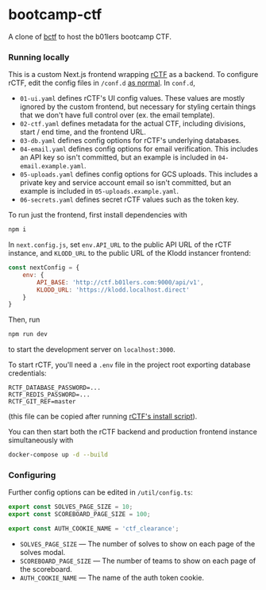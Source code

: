 # bootcamp-ctf

A clone of [bctf](https://github.com/ky28059/bctf) to host the b01lers bootcamp CTF.

### Running locally

This is a custom Next.js frontend wrapping [rCTF](https://rctf.redpwn.net/) as a backend. To configure rCTF, edit the
config files in `/conf.d` [as normal](https://rctf.redpwn.net/configuration/). In `conf.d`,

- `01-ui.yaml` defines rCTF's UI config values. These values are mostly ignored by the custom frontend, but necessary
for styling certain things that we don't have full control over (ex. the email template).
- `02-ctf.yaml` defines metadata for the actual CTF, including divisions, start / end time, and the frontend URL.
- `03-db.yaml` defines config options for rCTF's underlying databases.
- `04-email.yaml` defines config options for email verification. This includes an API key so isn't committed, but an
example is included in `04-email.example.yaml`.
- `05-uploads.yaml` defines config options for GCS uploads. This includes a private key and service account email so
isn't committed, but an example is included in `05-uploads.example.yaml`.
- `06-secrets.yaml` defines secret rCTF values such as the token key.

To run just the frontend, first install dependencies with
```bash
npm i
```
In `next.config.js`, set `env.API_URL` to the public API URL of the rCTF instance, and `KLODD_URL` to the public URL of
the Klodd instancer frontend:
```js
const nextConfig = {
    env: {
        API_BASE: 'http://ctf.b01lers.com:9000/api/v1',
        KLODD_URL: 'https://klodd.localhost.direct'
    }
}
```
Then, run
```bash
npm run dev
```
to start the development server on `localhost:3000`.

To start rCTF, you'll need a `.env` file in the project root exporting database credentials:
```env
RCTF_DATABASE_PASSWORD=...
RCTF_REDIS_PASSWORD=...
RCTF_GIT_REF=master
```
(this file can be copied after running [rCTF's install script](https://rctf.redpwn.net/installation/)).

You can then start both the rCTF backend and production frontend instance simultaneously with
```bash
docker-compose up -d --build
```

### Configuring
Further config options can be edited in `/util/config.ts`:
```ts
export const SOLVES_PAGE_SIZE = 10;
export const SCOREBOARD_PAGE_SIZE = 100;

export const AUTH_COOKIE_NAME = 'ctf_clearance';
```
- `SOLVES_PAGE_SIZE` — The number of solves to show on each page of the solves modal.
- `SCOREBOARD_PAGE_SIZE` — The number of teams to show on each page of the scoreboard.
- `AUTH_COOKIE_NAME` — The name of the auth token cookie.
